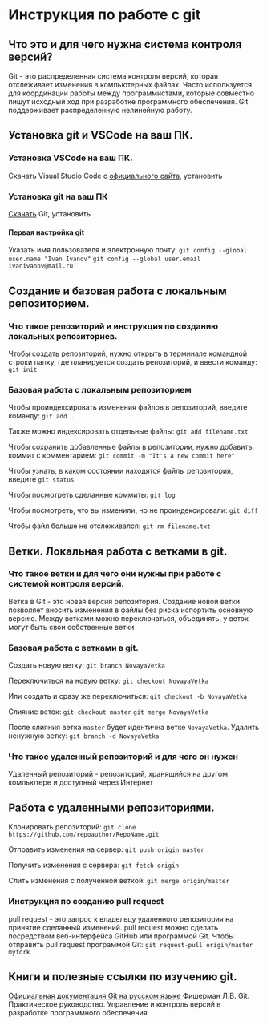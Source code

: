 # Инструкция по работе с git

## Что это и для чего нужна система контроля версий?
Git - это распределенная система контроля версий, которая отслеживает 
изменения в компьютерных файлах. Часто используется для координации 
работы между программистами, которые совместно пишут исходный ход при
разработке программного обеспечения. Git поддерживает распределенную нелинейную работу.
## Установка git и VSCode на ваш ПК.

### Установка VSCode на ваш ПК.
Скачать Visual Studio Code с [официального сайта](https://code.visualstudio.com), установить

### Установка git на ваш ПК
[Скачать](https://git-scm.com/download/win) Git, установить

#### Первая настройка git
Указать имя пользователя и электронную почту:
`git config --global user.name "Ivan Ivanov"`
`git config --global user.email ivanivanov@mail.ru`

## Создание и базовая работа с локальным репозиторием.

### Что такое репозиторий и инструкция по созданию локальных репозиториев.
Чтобы создать репозиторий, нужно открыть в терминале командной строки папку, 
где планируется создать репозиторий, и ввести команду:
`git init`

### Базовая работа с локальным репозиторием
Чтобы проиндексировать изменения файлов в репозиторий, введите команду:
`git add .`

Также можно индексировать отдельные файлы:
`git add filename.txt`

Чтобы сохранить добавленные файлы в репозитории, нужно добавить коммит с комментарием:
`git commit -m "It's a new commit here"`

Чтобы узнать, в каком состоянии находятся файлы репозитория, введите
`git status`

Чтобы посмотреть сделанные коммиты:
`git log`

Чтобы посмотреть, что вы изменили, но не проиндексировали:
`git diff `

Чтобы файл больше не отслеживался:
`git rm filename.txt`

## Ветки. Локальная работа с ветками в git.

### Что такое ветки и для чего они нужны при работе с системой контроля версий.
Ветка в Git - это новая версия репозитория. Создание новой ветки позволяет вносить изменения в файлы без риска
испортить основную версию. Между ветками можно переключаться, объединять, у веток могут быть свои собственные ветки

### Базовая работа с ветками в git.
Создать новую ветку:
`git branch NovayaVetka`

Переключиться на новую ветку:
`git checkout NovayaVetka`

Или создать и сразу же переключиться:
`git checkout -b NovayaVetka`

Слияние веток:
`git checkout master`
`git merge NovayaVetka`

После слияния ветка `master` будет идентична ветке `NovayaVetka`.
Удалить ненужную ветку:
`git branch -d NovayaVetka`

### Что такое удаленный репозиторий и для чего он нужен
Удаленный репозиторий - репозиторий, хранящийся на другом компьютере и доступный через Интернет

## Работа с удаленными репозиториями.
Клонировать репозиторий:
`git clone https://github.com/repoauthor/RepoName.git`

Отправить изменения на сервер:
`git push origin master`

Получить изменения с сервера:
`git fetch origin`

Слить изменения с полученной веткой:
`git merge origin/master`

### Инструкция по созданию pull request
pull request - это запрос к владельцу удаленного репозитория на принятие
сделанный изменений. pull request можно сделать посредством веб-интерфейса
GitHub или программой Git. 
Чтобы отправить pull request программой Git:
`git request-pull origin/master myfork`

## Книги и полезные ссылки по изучению git.
[Официальная документация Git на русском языке](https://git-scm.com/book/ru/v2/)
Фишерман Л.В. Git. Практическое руководство. Управление и контроль версий в
разработке программного обеспечения